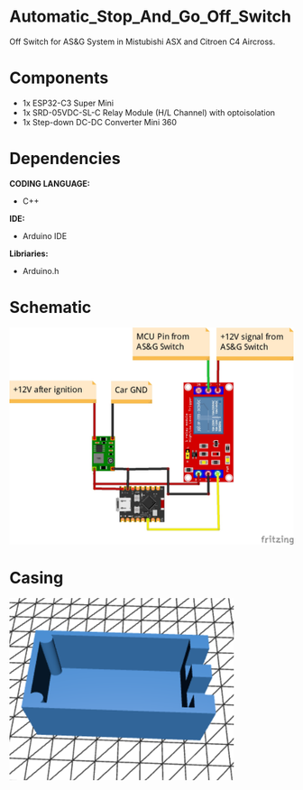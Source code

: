 # Automatic_Stop_And_Go_Off_Switch

Off Switch for AS&amp;G System in Mistubishi ASX and Citroen C4 Aircross.

# Components

- 1x ESP32-C3 Super Mini
- 1x SRD-05VDC-SL-C Relay Module (H/L Channel) with optoisolation 
- 1x Step-down DC-DC Converter Mini 360

 # Dependencies
**CODING LANGUAGE:**
- C++

**IDE:**
- Arduino IDE

**Libriaries:**
- Arduino.h

# Schematic
![screenshot](docs/schematic_bb.jpg)


# Casing
![casing](docs/casing.png)
